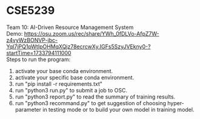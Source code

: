 # CSE5239
Team 10: AI-Driven Resource Management System <br/>
Demo: https://osu.zoom.us/rec/share/YWh_0fDLVo-AfpZ7W-z4vyWzBONVP-jbc-YqI7jPQ1pWtIpOHMqXQjz78ecrcwXy.IGFs5SzyJVEkny0-?startTime=1733794111000 <br/>
Steps to run the program:
1. activate your base conda environment.
2. activate your specific base conda environment.
3. run "pip install -r requirements.txt"
4. run "python3 run.py" to submit a job to OSC.
5. run "python3 report.py" to read the summary of training results.
6. run "python3 recommand.py" to get suggestion of choosing hyper-parameter in testing mode or to build your own model in training model.
